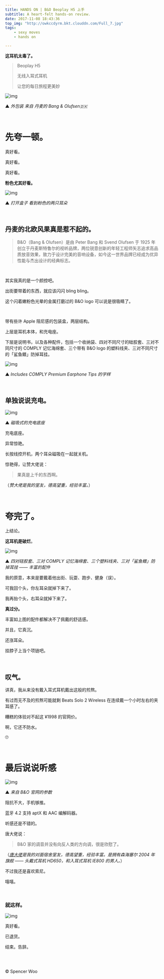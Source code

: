 ```yaml
---
title: HANDS ON | B&O Beoplay H5 上手
subtitle: A heart-felt hands-on review.
date: 2017-11-08 18:43:36
top_img: "http://owkccdyrm.bkt.clouddn.com/Full_7.jpg"
tags:
	- sexy moves
	- hands on

---
```


**这耳机太毒了。**

> Beoplay H5
>
> 无线入耳式耳机
>
> 让您的每日旅程更美妙

![img](http://owkccdyrm.bkt.clouddn.com/IMG_8666.jpg)

▲ *外包装 来自 丹麦的 Bang & Olufsen🇩🇰*

<br>

# 先夸一顿。

真好看。

真好看。

真好看。

**粉色尤其好看。**

![img](http://owkccdyrm.bkt.clouddn.com/IMG_8668.jpg)

▲ *打开盒子 看到粉色的两只耳朵*

<br>

## 丹麦的北欧风果真是惹不起的。

> B&O（Bang & Olufsen）是由 Peter Bang 和 Svend Olufsen 于 1925 年创立于丹麦斯特鲁尔的视听品牌，两位锐意创新的年轻工程师矢志追求高品质放音效果，致力于设计完美的音响设备，如今这一世界品牌已经成为优异性能与杰出设计的经典标志。

<br>

其实我真的是一个颜控吧。

出街要带着的东西，就应该闪闪 bling bling。

这个闪着嫩粉色光晕的金属打磨过的 B&O logo 可以说是很吸睛了。

<br>

带有些许 Apple 阻尼感的包装盒，两层结构。

上层是耳机本体，和充电座。

下层是说明书，以及各种配件，包括一个收纳袋、四对不同尺寸的硅胶套、三对不同尺寸的 COMPLY 记忆海绵套、三个带有 B&O logo 的塑料线夹、三对不同尺寸的「鲨鱼鳍」防掉耳挂。

![img](http://owkccdyrm.bkt.clouddn.com/IMG_8670.jpg)

▲ *Includes COMPLY Premium Earphone Tips 的字样*

<br>

## 单独说说充电。

![img](http://owkccdyrm.bkt.clouddn.com/IMG_8675.jpg)

▲ *磁吸式的充电底座*

充电底座。

异常惊艳。

长按线控开机，两个耳朵磁吸在一起就关机。

惊艳得，让赞大佬说：

> 果真是上千的东西啊。

（*赞大佬是我的室友，德高望重，经验丰富。*）

<br>

# 夸完了。

上结论。

**这耳机是破烂**。

![img](http://owkccdyrm.bkt.clouddn.com/IMG_8676.jpg)

▲ *四对硅胶套、三对 COMPLY 记忆海绵套、三个塑料线夹、三对「鲨鱼鳍」防掉耳挂 —— 丰富的配件*

我的原意，本来是要戴着他出街、玩耍、跑步、健身（误）。

可我回个头，你左耳朵就掉下来了。

我再抬个头，右耳朵就掉下来了。

**真过分。**

丰富如上图的配件都解决不了佩戴的舒适感。

并且，它真沉。

还涨耳朵。

挂脖子上当个项链吧。

<br>

## 叹气。

讲真，我从来没有戴入耳式耳机戴出这般的煎熬。

有过而无不及的煎熬可能就剩 Beats Solo 2 Wireless 在连续戴一个小时左右的夹耳感了。

糟糕的体验对不起这 ¥1998 的官网价。

啊，它还不防水。

🙄

<br>

# 最后说说听感

![img](http://owkccdyrm.bkt.clouddn.com/Beoplay%20H5%20Parameters.jpg)

▲ *来自 B&O 官网的参数*

阻抗不大，手机够推。

蓝牙 4.2 支持 aptX 和 AAC 编解码器。

听感还是不错的。

唐大佬说：

> B&O 家的调音并没有向反人类的方向调，很是欣慰了。

（*[唐大佬](http://life.felinae98.cn)是我的对面宿舍室友，德高望重，经验丰富。是拥有森海塞尔 2004 年旗舰 —— 头戴式耳机 HD650，和入耳式耳机 IE800 的男人。*）

不过我还是喜欢索尼。

嘻嘻。

<br>

### 就这样。

![img](http://owkccdyrm.bkt.clouddn.com/Full_3.jpg)

真好看。

已退货。

结束。告辞。

<br>

<br>

© Spencer Woo
